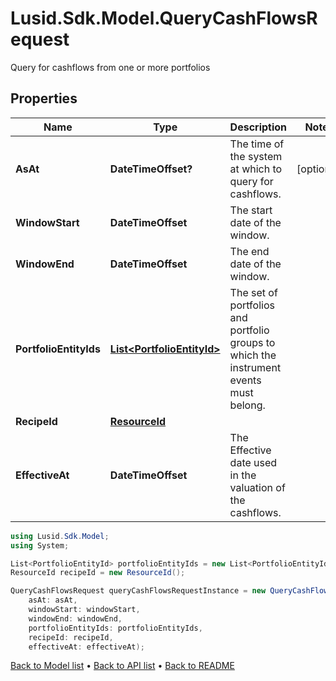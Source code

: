 # Lusid.Sdk.Model.QueryCashFlowsRequest
Query for cashflows from one or more portfolios

## Properties

Name | Type | Description | Notes
------------ | ------------- | ------------- | -------------
**AsAt** | **DateTimeOffset?** | The time of the system at which to query for cashflows. | [optional] 
**WindowStart** | **DateTimeOffset** | The start date of the window. | 
**WindowEnd** | **DateTimeOffset** | The end date of the window. | 
**PortfolioEntityIds** | [**List&lt;PortfolioEntityId&gt;**](PortfolioEntityId.md) | The set of portfolios and portfolio groups to which the instrument events must belong. | 
**RecipeId** | [**ResourceId**](ResourceId.md) |  | 
**EffectiveAt** | **DateTimeOffset** | The Effective date used in the valuation of the cashflows. | 

```csharp
using Lusid.Sdk.Model;
using System;

List<PortfolioEntityId> portfolioEntityIds = new List<PortfolioEntityId>();
ResourceId recipeId = new ResourceId();

QueryCashFlowsRequest queryCashFlowsRequestInstance = new QueryCashFlowsRequest(
    asAt: asAt,
    windowStart: windowStart,
    windowEnd: windowEnd,
    portfolioEntityIds: portfolioEntityIds,
    recipeId: recipeId,
    effectiveAt: effectiveAt);
```

[Back to Model list](../README.md#documentation-for-models) &#8226; [Back to API list](../README.md#documentation-for-api-endpoints) &#8226; [Back to README](../README.md)
